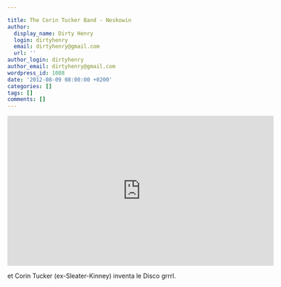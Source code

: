 ```yaml
---

title: The Corin Tucker Band - Neskowin
author:
  display_name: Dirty Henry
  login: dirtyhenry
  email: dirtyhenry@gmail.com
  url: ''
author_login: dirtyhenry
author_email: dirtyhenry@gmail.com
wordpress_id: 1088
date: '2012-08-09 08:00:00 +0200'
categories: []
tags: []
comments: []
---
```

<iframe width="600" height="338" src="http://www.npr.org/templates/event/embeddedVideo.php?storyId=161296498" frameborder="0" scrolling="no"></iframe>

et Corin Tucker (ex-Sleater-Kinney) inventa le Disco grrrl.
